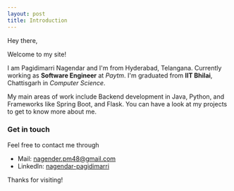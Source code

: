 ```yaml
---
layout: post
title: Introduction
---
```


Hey there,

Welcome to my site!

I am Pagidimarri Nagendar and I'm from Hyderabad, Telangana. Currently working as **Software Engineer** at _Paytm_. I'm graduated from **IIT Bhilai**, Chattisgarh in _Computer Science_.

My main areas of work include Backend development in Java, Python, and Frameworks like Spring Boot, and Flask. You can have a look at my projects to get to know more about me. 

### Get in touch
Feel free to contact me through
- Mail: [nagender.pm48@gmail.com](mailto:nagender.pm48@gmail.com)
- LinkedIn: [nagendar-pagidimarri](https://www.linkedin.com/in/nagendar-pagidimarri/)

Thanks for visiting!